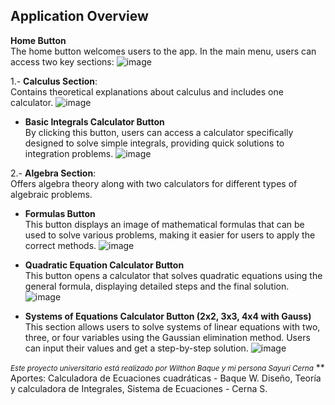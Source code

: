 ## Application Overview
**Home Button**  
The home button welcomes users to the app. In the main menu, users can access two key sections:
![image](https://github.com/user-attachments/assets/561c4d48-9506-43f0-a2c3-a38872378a94)

1.- **Calculus Section**:  
Contains theoretical explanations about calculus and includes one calculator.
![image](https://github.com/user-attachments/assets/ee15e24b-4c5a-474d-8b6f-d437aa726862)
- **Basic Integrals Calculator Button**  
   By clicking this button, users can access a calculator specifically designed to solve simple integrals, providing quick solutions to integration problems.
![image](https://github.com/user-attachments/assets/2ea61b75-899a-41e9-95e4-4915f0da6599)

2.- **Algebra Section**:  
Offers algebra theory along with two calculators for different types of algebraic problems.
- **Formulas Button**  
   This button displays an image of mathematical formulas that can be used to solve various problems, making it easier for users to apply the correct methods.
![image](https://github.com/user-attachments/assets/2d7299fd-7112-4767-99a4-80a259865315)

- **Quadratic Equation Calculator Button**  
   This button opens a calculator that solves quadratic equations using the general formula, displaying detailed steps and the final solution.
![image](https://github.com/user-attachments/assets/762cbf72-9062-4aa1-b2cd-46523cbf0523)

- **Systems of Equations Calculator Button (2x2, 3x3, 4x4 with Gauss)**  
   This section allows users to solve systems of linear equations with two, three, or four variables using the Gaussian elimination method. Users can input their values and get a step-by-step solution.
![image](https://github.com/user-attachments/assets/290b38eb-9715-4132-a16c-ad37c75a4314)

<small>*Este proyecto universitario está realizado por Wilthon Baque y mi persona Sayuri Cerna*</small>
** Aportes:
Calculadora de Ecuaciones cuadráticas - Baque W.
Diseño, Teoría y calculadora de Integrales, Sistema de Ecuaciones  - Cerna S.
